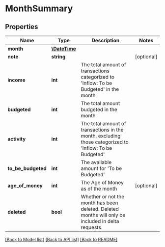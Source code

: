 # MonthSummary

## Properties
Name | Type | Description | Notes
------------ | ------------- | ------------- | -------------
**month** | [**\DateTime**](\DateTime.md) |  | 
**note** | **string** |  | [optional] 
**income** | **int** | The total amount of transactions categorized to &#39;Inflow: To be Budgeted&#39; in the month | 
**budgeted** | **int** | The total amount budgeted in the month | 
**activity** | **int** | The total amount of transactions in the month, excluding those categorized to &#39;Inflow: To be Budgeted&#39; | 
**to_be_budgeted** | **int** | The available amount for &#39;To be Budgeted&#39; | 
**age_of_money** | **int** | The Age of Money as of the month | [optional] 
**deleted** | **bool** | Whether or not the month has been deleted.  Deleted months will only be included in delta requests. | 

[[Back to Model list]](../README.md#documentation-for-models) [[Back to API list]](../README.md#documentation-for-api-endpoints) [[Back to README]](../README.md)


